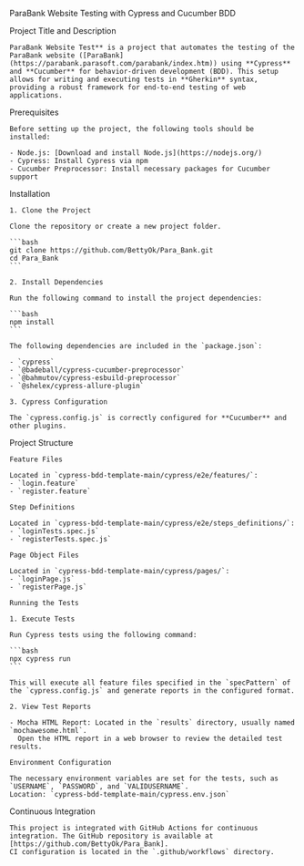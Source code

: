 ParaBank Website Testing with Cypress and Cucumber BDD

Project Title and Description

    ParaBank Website Test** is a project that automates the testing of the ParaBank website ([ParaBank](https://parabank.parasoft.com/parabank/index.htm)) using **Cypress** and **Cucumber** for behavior-driven development (BDD). This setup allows for writing and executing tests in **Gherkin** syntax, providing a robust framework for end-to-end testing of web applications.

Prerequisites

    Before setting up the project, the following tools should be installed:

    - Node.js: [Download and install Node.js](https://nodejs.org/)
    - Cypress: Install Cypress via npm
    - Cucumber Preprocessor: Install necessary packages for Cucumber support

Installation

    1. Clone the Project

    Clone the repository or create a new project folder.

    ```bash
    git clone https://github.com/BettyOk/Para_Bank.git
    cd Para_Bank
    ```

    2. Install Dependencies

    Run the following command to install the project dependencies:

    ```bash
    npm install
    ```

    The following dependencies are included in the `package.json`:

    - `cypress`
    - `@badeball/cypress-cucumber-preprocessor`
    - `@bahmutov/cypress-esbuild-preprocessor`
    - `@shelex/cypress-allure-plugin`

    3. Cypress Configuration

    The `cypress.config.js` is correctly configured for **Cucumber** and other plugins.

Project Structure

    Feature Files

    Located in `cypress-bdd-template-main/cypress/e2e/features/`:
    - `login.feature`
    - `register.feature`

    Step Definitions

    Located in `cypress-bdd-template-main/cypress/e2e/steps_definitions/`:
    - `loginTests.spec.js`
    - `registerTests.spec.js`

    Page Object Files

    Located in `cypress-bdd-template-main/cypress/pages/`: 
    - `loginPage.js`
    - `registerPage.js`

    Running the Tests

    1. Execute Tests

    Run Cypress tests using the following command:

    ```bash
    npx cypress run
    ```

    This will execute all feature files specified in the `specPattern` of the `cypress.config.js` and generate reports in the configured format.

    2. View Test Reports

    - Mocha HTML Report: Located in the `results` directory, usually named `mochawesome.html`.  
      Open the HTML report in a web browser to review the detailed test results.

    Environment Configuration

    The necessary environment variables are set for the tests, such as `USERNAME`, `PASSWORD`, and `VALIDUSERNAME`.  
    Location: `cypress-bdd-template-main/cypress.env.json`

Continuous Integration

    This project is integrated with GitHub Actions for continuous integration. The GitHub repository is available at [https://github.com/BettyOk/Para_Bank].  
    CI configuration is located in the `.github/workflows` directory.

